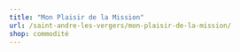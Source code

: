 ```yaml
---
title: "Mon Plaisir de la Mission"
url: /saint-andre-les-vergers/mon-plaisir-de-la-mission/
shop: commodité
---
```

